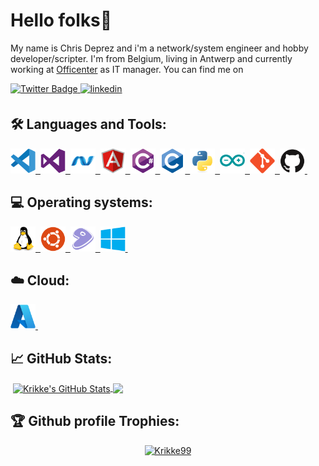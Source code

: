
# Hello folks👋

My name is Chris Deprez and i'm a network/system engineer and hobby developer/scripter. I'm from Belgium, living in Antwerp and currently working at [Officenter](https://officenter.eu/) as IT manager. You can find me on 
<div id="badges">
  <a href="https://twitter.com/Krikke_99" target="_blank">
    <img src="https://img.shields.io/badge/Twitter-blue?style=for-the-badge&logo=twitter&logoColor=white" alt="Twitter Badge"/>
  </a>
  <a href="https://www.linkedin.com/in/chris-deprez-b6ba9578/" target="_blank">
    <img src=https://img.shields.io/badge/linkedin-%231E77B5.svg?&style=for-the-badge&logo=linkedin&logoColor=white alt=linkedin style="margin-bottom: 5px;" />
  </a>
</div>

## :hammer_and_wrench: Languages and Tools:
<div id="Lang">
  <a href="https://code.visualstudio.com/" target="_blank">
    <img src="https://github.com/devicons/devicon/blob/master/icons/vscode/vscode-original.svg" title="VSCode"  alt="VSCode" width="40" height="40"/>&nbsp;
  </a>
  <a href="https://visualstudio.microsoft.com/" target="_blank">
    <img src="https://github.com/devicons/devicon/blob/master/icons/visualstudio/visualstudio-plain.svg" title="Visualstudio"  alt="Visualstudio" width="40" height="40"/>&nbsp;
  </a>
  <a href="https://dotnet.microsoft.com/" target="_blank">
    <img src="https://github.com/devicons/devicon/blob/master/icons/dot-net/dot-net-original.svg" title="Dotnet"  alt="Dotnet" width="40" height="40"/>&nbsp;
  </a>
  <a href="https://angular.io/" target="_blank">
    <img src="https://github.com/devicons/devicon/blob/master/icons/angularjs/angularjs-original.svg" title="Angular"  alt="Angular" width="40" height="40"/>&nbsp;
  </a>
  <a href="https://docs.microsoft.com/nl-nl/dotnet/csharp/" target="_blank">
    <img src="https://github.com/devicons/devicon/blob/master/icons/csharp/csharp-original.svg" title="Csharp"  alt="Csharp" width="40" height="40"/>&nbsp;
  </a>
  <a href="https://en.wikipedia.org/wiki/C_(programming_language)/" target="_blank">
    <img src="https://github.com/devicons/devicon/blob/master/icons/c/c-original.svg" title="C"  alt="C" width="40" height="40"/>&nbsp;
  </a>
  <a href="https://www.python.org/" target="_blank">
    <img src="https://github.com/devicons/devicon/blob/master/icons/python/python-original.svg" title="Python" alt="Python" width="40" height="40"/>&nbsp;
  </a>
  <a href="https://www.arduino.cc/" target="_blank">
    <img src="https://github.com/devicons/devicon/blob/master/icons/arduino/arduino-original.svg" title="Arduino" alt="Arduino" width="40" height="40"/>&nbsp;
  </a>
  <a href="https://git-scm.com/" target="_blank">
    <img src="https://github.com/devicons/devicon/blob/master/icons/git/git-original.svg" title="Git" alt="Git" width="40" height="40"/>&nbsp;
  </a>
  <a href="https://github.com/" target="_blank">
    <img src="https://github.com/devicons/devicon/blob/master/icons/github/github-original.svg" title="Github" alt="Github" width="40" height="40"/>&nbsp;
  </a>
</div>

## :computer: Operating systems:
<div>
  <a href="https://www.linux.org/" target="_blank">
    <img src="https://github.com/devicons/devicon/blob/master/icons/linux/linux-original.svg" title="Linux" alt="Linux" width="40" height="40"/>&nbsp;
  </a>
  <a href="https://ubuntu.com/" target="_blank">
    <img src="https://github.com/devicons/devicon/blob/master/icons/ubuntu/ubuntu-plain.svg" title="Ububntu" alt="Ubuntu" width="40" height="40"/>&nbsp;
  </a>
  <a href="https://www.gentoo.org/" target="_blank">
    <img src="https://github.com/devicons/devicon/blob/master/icons/gentoo/gentoo-plain.svg" title="Gentoo" alt="Gentoo" width="40" height="40"/>&nbsp;
  </a>
  <a href="https://www.microsoft.com/" target="_blank">
    <img src="https://github.com/devicons/devicon/blob/master/icons/windows8/windows8-original.svg" title="Windows" alt="Windows" width="40" height="40"/>&nbsp;
  </a>
</div>
  
## :cloud: Cloud:

<div>
  <a href="https://azure.microsoft.com/" target="_blank">
    <img src="https://github.com/devicons/devicon/blob/master/icons/azure/azure-original.svg" title="Azure" alt="Azure" width="40" height="40"/>&nbsp;
  </a>
</div>

## &#x1f4c8; GitHub Stats:

<img src="https://komarev.com/ghpvc/?username=Krikke99&style=flat-square&color=blue" alt=""/>
<a href="https://github.com/Krikke99/Krikke99">
  <img align="center" src="https://github-readme-stats.vercel.app/api?username=Krikke99&show_icons=true&line_height=27&count_private=true&title_color=ffffff&text_color=c9cacc&icon_color=2bbc8a&bg_color=1d1f21" alt="Krikke's GitHub Stats" />
</a>
<a href="https://github.com/MartinHeinz/MartinHeinz">
  <img align="center" src="https://github-readme-stats.vercel.app/api/top-langs/?username=Krikke99&hide=java,html,tex&title_color=ffffff&text_color=c9cacc&icon_color=2bbc8a&bg_color=1d1f21&langs_count=3" />
</a>

## :trophy: Github profile Trophies:

<p align="center"> <a href="https://github.com/ryo-ma/github-profile-trophy"><img src="https://github-profile-trophy.vercel.app/?username=Krikke99&layout=compact&theme=algolia" alt="Krikke99" /></a> </p>
